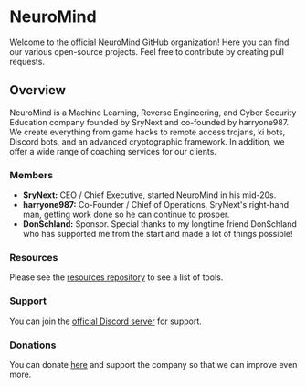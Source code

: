 # NeuroMind

Welcome to the official NeuroMind GitHub organization! Here you can find our various open-source projects. Feel free to contribute by creating pull requests.

## Overview

NeuroMind is a Machine Learning, Reverse Engineering, and Cyber Security Education company founded by SryNext and co-founded by harryone987. We create everything from game hacks to remote access trojans, ki bots, Discord bots, and an advanced cryptographic framework. In addition, we offer a wide range of coaching services for our clients.

### Members

* **SryNext:** CEO / Chief Executive, started NeuroMind in his mid-20s.
* **harryone987:** Co-Founder / Chief of Operations, SryNext's right-hand man, getting work done so he can continue to prosper.
* **DonSchland:** Sponsor. Special thanks to my longtime friend DonSchland who has supported me from the start and made a lot of things possible!

### Resources

Please see the [resources repository](https://github.com/CleanSoftwareSolution/resources) to see a list of tools.

### Support

You can join the [official Discord server](https://discord.gg/CleanSoftwareSolution) for support.

### Donations

You can donate [here](https://www.paypal.com/donate/?hosted_button_id=XXXXXXX) and support the company so that we can improve even more.

